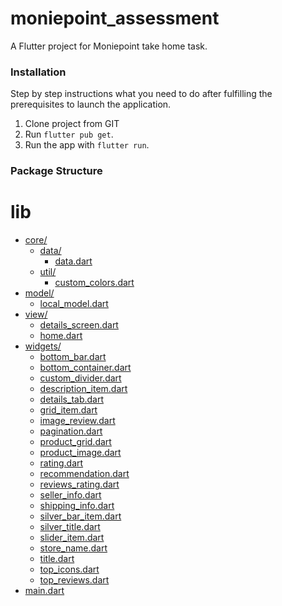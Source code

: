 # moniepoint_assessment

A Flutter project for Moniepoint take home task.

### Installation
Step by step instructions what you need to do after fulfilling the prerequisites to launch the application.


1. Clone project from GIT
2. Run `flutter pub get`.
3. Run the app with `flutter run`.





### Package Structure
    

# lib

* [core/](./lib/core)
  * [data/](./lib/core/data)
    * [data.dart](./lib/core/data/data.dart)
  * [util/](./lib/core/util)
    * [custom_colors.dart](./lib/core/util/custom_colors.dart)
* [model/](./lib/model)
  * [local_model.dart](./lib/model/local_model.dart)
* [view/](./lib/view)
  * [details_screen.dart](./lib/view/details_screen.dart)
  * [home.dart](./lib/view/home.dart)
* [widgets/](./lib/widgets)
  * [bottom_bar.dart](./lib/widgets/bottom_bar.dart)
  * [bottom_container.dart](./lib/widgets/bottom_container.dart)
  * [custom_divider.dart](./lib/widgets/custom_divider.dart)
  * [description_item.dart](./lib/widgets/description_item.dart)
  * [details_tab.dart](./lib/widgets/details_tab.dart)
  * [grid_item.dart](./lib/widgets/grid_item.dart)
  * [image_review.dart](./lib/widgets/image_review.dart)
  * [pagination.dart](./lib/widgets/pagination.dart)
  * [product_grid.dart](./lib/widgets/product_grid.dart)
  * [product_image.dart](./lib/widgets/product_image.dart)
  * [rating.dart](./lib/widgets/rating.dart)
  * [recommendation.dart](./lib/widgets/recommendation.dart)
  * [reviews_rating.dart](./lib/widgets/reviews_rating.dart)
  * [seller_info.dart](./lib/widgets/seller_info.dart)
  * [shipping_info.dart](./lib/widgets/shipping_info.dart)
  * [silver_bar_item.dart](./lib/widgets/silver_bar_item.dart)
  * [silver_title.dart](./lib/widgets/silver_title.dart)
  * [slider_item.dart](./lib/widgets/slider_item.dart)
  * [store_name.dart](./lib/widgets/store_name.dart)
  * [title.dart](./lib/widgets/title.dart)
  * [top_icons.dart](./lib/widgets/top_icons.dart)
  * [top_reviews.dart](./lib/widgets/top_reviews.dart)
* [main.dart](./lib/main.dart)



